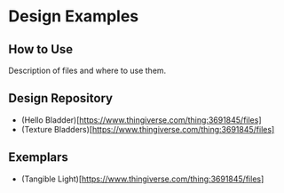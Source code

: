 # Design Examples
## How to Use
Description of files and where to use them. 

## Design Repository
* (Hello Bladder)[https://www.thingiverse.com/thing:3691845/files]
* (Texture Bladders)[https://www.thingiverse.com/thing:3691845/files]

## Exemplars
* (Tangible Light)[https://www.thingiverse.com/thing:3691845/files]